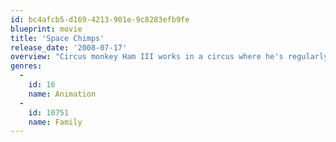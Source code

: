 ```yaml
---
id: bc4afcb5-d169-4213-901e-9c8283efb9fe
blueprint: movie
title: 'Space Chimps'
release_date: '2008-07-17'
overview: "Circus monkey Ham III works in a circus where he's regularly shot from a canon but he still lives in the shadow of his father's legacy. A natural born rebel against authority, Ham III is initially reluctant to go on a dangerous space mission to rescue a lost space probe, but away he goes, for lots of RIGHT STUFF-style astro-training alongside two highly prepared chimps, Luna and Titan."
genres:
  -
    id: 16
    name: Animation
  -
    id: 10751
    name: Family
---
```

